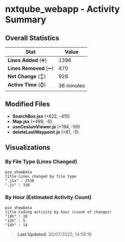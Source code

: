 # nxtqube_webapp - Activity Summary 

## Overall Statistics

| Stat                   | Value                                                             |
| ---------------------- | ----------------------------------------------------------------- |
| **Lines Added** (➕)   | 1396                                          |
| **Lines Removed** (➖) | 470                                        |
| **Net Change** (↕)    | 926                |
| **Active Time** (⌚)   | 36 minutes |


## Modified Files
- **SearchBox.jsx** (+622, -415)
- **Map.jsx** (+499, -0)
- **useCesiumViewer.js** (+194, -50)
- **deleteLastWaypoint.js** (+81, -5)

## Visualizations

### By File Type (Lines Changed)

```mermaid
pie showData
title Lines changed by file type
".jsx" : 1536
".js" : 330
```

### By Hour (Estimated Activity Count)

```mermaid
pie showData
title Coding activity by hour (count of changes)
"10h" : 10
"13h" : 5
"14h" : 14
```


> **Last Updated:** 30/07/2025, 14:56:16